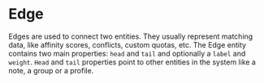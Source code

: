 # Edge

Edges are used to connect two entities. They usually represent matching data, like affinity scores, conflicts, custom quotas, etc. The Edge entity contains two main properties: `head` and `tail` and optionally a `label` and `weight`. `Head` and `tail` properties point to other entities in the system like a note, a group or a profile.

